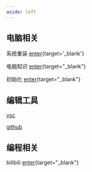 ```yaml
---
aside: left
---
```

## 电脑相关

系统重装 [enter](/articles/001%20系统重装.md){target='_blank'}

电脑知识 [enter](/repo/computer/01%20硬件知识/00%20前言.md){target="_blank"}

初始化 [enter](/repo/computer-init/01%20系统重装/02%20系统激活.md){target="_blank"}


## 编辑工具
[vsc](/repo/vscode/00%20重要提醒.md)

[github](/repo/github/01%20前置基础/01%20Git下载与安装.md)

## 编程相关

bilibili [enter](https://www.bilibili.com/){target="_blank"}

